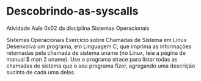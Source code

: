 # Descobrindo-as-syscalls
Atividade Aula 0x02 da disciplina Sistemas Operacionais

Sistemas Operacionais
Exercício sobre Chamadas de Sistema em Linux
Desenvolva um programa, em Linguagem C, que imprima as informações retornadas pela
chamada de sistema uname (no Linux, leia a página de manual $ man 2 uname). Use
o programa strace para listar todas as chamadas de sistema que o seu programa fizer,
agregando uma descrição sucinta de cada uma delas.
